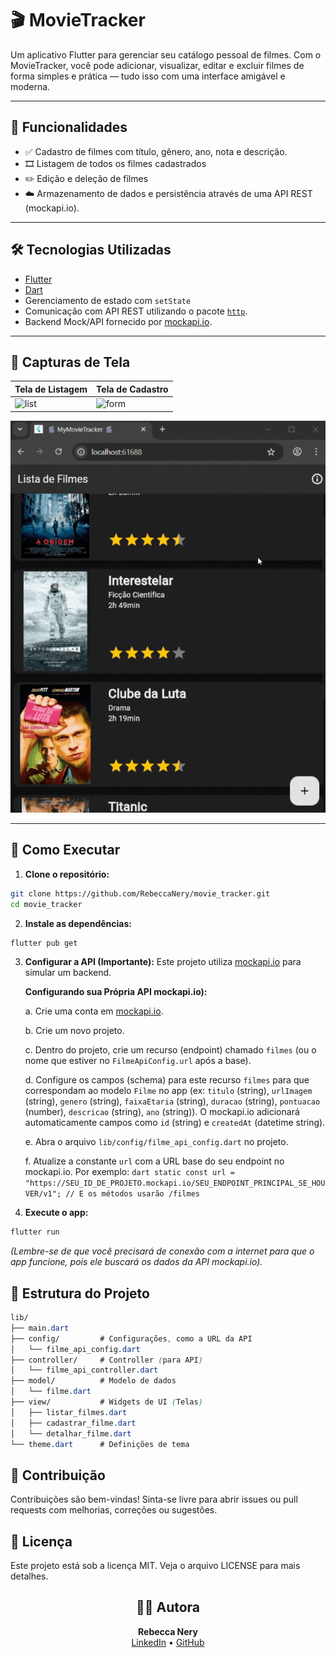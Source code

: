 # 🎬 MovieTracker

Um aplicativo Flutter para gerenciar seu catálogo pessoal de filmes. Com o MovieTracker, você pode adicionar, visualizar, editar e excluir filmes de forma simples e prática — tudo isso com uma interface amigável e moderna.

---

## 📱 Funcionalidades

- ✅ Cadastro de filmes com título, gênero, ano, nota e descrição.
- 🎞 Listagem de todos os filmes cadastrados
- ✏️ Edição e deleção de filmes
- ☁️ Armazenamento de dados e persistência através de uma API REST (mockapi.io).

---

## 🛠 Tecnologias Utilizadas

- [Flutter](https://flutter.dev/)
- [Dart](https://dart.dev/)
- Gerenciamento de estado com `setState`
- Comunicação com API REST utilizando o pacote [`http`](https://pub.dev/packages/http).
- Backend Mock/API fornecido por [mockapi.io](https://mockapi.io/).

---

## 📸 Capturas de Tela

| Tela de Listagem | Tela de Cadastro |
|------------------|------------------|
| ![list](assets/screenshots/list.png) | ![form](assets/screenshots/form.png) |

![Demonstração do App](assets/gif-movietracker.gif)

---

## 🚀 Como Executar

1. **Clone o repositório:**

```bash
git clone https://github.com/RebeccaNery/movie_tracker.git
cd movie_tracker
```

2. **Instale as dependências:**

```bash
flutter pub get
```

3.  **Configurar a API (Importante):**
    Este projeto utiliza [mockapi.io](https://mockapi.io/) para simular um backend.

     **Configurando sua Própria API mockapi.io):**
    
    a. Crie uma conta em [mockapi.io](https://mockapi.io/).
      
    b. Crie um novo projeto.
    
    c. Dentro do projeto, crie um recurso (endpoint) chamado `filmes` (ou o nome que estiver no `FilmeApiConfig.url` após a base).
              
    d. Configure os campos (schema) para este recurso `filmes` para que correspondam ao modelo `Filme` no app (ex: `titulo` (string), `urlImagem` (string), `genero` (string), `faixaEtaria` (string), `duracao` (string), `pontuacao` (number), `descricao` (string), `ano` (string)). O mockapi.io adicionará automaticamente campos como `id` (string) e `createdAt` (datetime string).
    
    e. Abra o arquivo `lib/config/filme_api_config.dart` no projeto.
    
    f. Atualize a constante `url` com a URL base do seu endpoint no mockapi.io. Por exemplo:
               ```dart
               static const url = "https://SEU_ID_DE_PROJETO.mockapi.io/SEU_ENDPOINT_PRINCIPAL_SE_HOUVER/v1"; // E os métodos usarão /filmes
               ```

5. **Execute o app:**
```bash
flutter run
```
*(Lembre-se de que você precisará de conexão com a internet para que o app funcione, pois ele buscará os dados da API mockapi.io).*

## 📂 Estrutura do Projeto
```css
lib/
├── main.dart
├── config/         # Configurações, como a URL da API
│   └── filme_api_config.dart
├── controller/     # Controller (para API)
│   └── filme_api_controller.dart
├── model/          # Modelo de dados
│   └── filme.dart
├── view/           # Widgets de UI (Telas)
│   ├── listar_filmes.dart
│   ├── cadastrar_filme.dart
│   └── detalhar_filme.dart
└── theme.dart      # Definições de tema
```
## 🤝 Contribuição
Contribuições são bem-vindas! Sinta-se livre para abrir issues ou pull requests com melhorias, correções ou sugestões.

## 🧾 Licença
Este projeto está sob a licença MIT. Veja o arquivo LICENSE para mais detalhes.



<h2 align="center">👩‍💻 Autora</h2>
<p align="center">
  <strong>Rebecca Nery</strong><br>
  <a href="https://www.linkedin.com/in/rebecca-nery">LinkedIn</a> • 
  <a href="https://github.com/RebeccaNery">GitHub</a>
</p>
